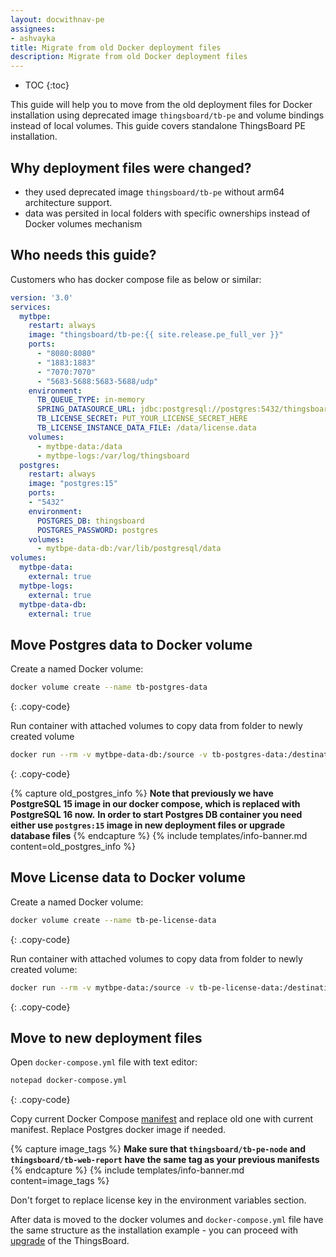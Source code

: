 ```yaml
---
layout: docwithnav-pe
assignees:
- ashvayka
title: Migrate from old Docker deployment files
description: Migrate from old Docker deployment files
---
```


* TOC
{:toc}


This guide will help you to move from the old deployment files for Docker installation using deprecated image `thingsboard/tb-pe` and volume bindings instead of local volumes. 
This guide covers standalone ThingsBoard PE installation. 

## Why deployment files were changed? 

- they used deprecated image `thingsboard/tb-pe` without arm64 architecture support.
- data was persited in local folders with specific ownerships instead of Docker volumes mechanism

## Who needs this guide?

Customers who has docker compose file as below or similar:

```yml
version: '3.0'
services:
  mytbpe:
    restart: always
    image: "thingsboard/tb-pe:{{ site.release.pe_full_ver }}"
    ports:
      - "8080:8080"
      - "1883:1883"
      - "7070:7070"
      - "5683-5688:5683-5688/udp"
    environment:
      TB_QUEUE_TYPE: in-memory
      SPRING_DATASOURCE_URL: jdbc:postgresql://postgres:5432/thingsboard
      TB_LICENSE_SECRET: PUT_YOUR_LICENSE_SECRET_HERE
      TB_LICENSE_INSTANCE_DATA_FILE: /data/license.data
    volumes:
      - mytbpe-data:/data
      - mytbpe-logs:/var/log/thingsboard
  postgres:
    restart: always
    image: "postgres:15"
    ports:
    - "5432"
    environment:
      POSTGRES_DB: thingsboard
      POSTGRES_PASSWORD: postgres
    volumes:
      - mytbpe-data-db:/var/lib/postgresql/data
volumes:
  mytbpe-data:
    external: true
  mytbpe-logs:
    external: true
  mytbpe-data-db:
    external: true
```

## Move Postgres data to Docker volume

Create a named Docker volume:

```bash
docker volume create --name tb-postgres-data
```
{: .copy-code}

Run container with attached volumes to copy data from folder to newly created volume

```bash
docker run --rm -v mytbpe-data-db:/source -v tb-postgres-data:/destination alpine sh -c "cp -rp /source/* /destination/"
```
{: .copy-code}

{% capture old_postgres_info %}
**Note that previously we have PostgreSQL 15 image in our docker compose, which is replaced with PostgreSQL 16 now.**
**In order to start Postgres DB container you need either use `postgres:15` image in new deployment files or upgrade database files**
{% endcapture %}
{% include templates/info-banner.md content=old_postgres_info %}

## Move License data to Docker volume

Create a named Docker volume:

```bash
docker volume create --name tb-pe-license-data
```
{: .copy-code}

Run container with attached volumes to copy data from folder to newly created volume:

```bash
docker run --rm -v mytbpe-data:/source -v tb-pe-license-data:/destination alpine sh -c "cp -a /source/license.data /destination/ && chown 799:799 /destination/license.data"
```
{: .copy-code}

## Move to new deployment files

Open `docker-compose.yml` file with text editor:

```bash
notepad docker-compose.yml
```
{: .copy-code}

Copy current Docker Compose [manifest](https://docs.sensef.ru/docs/user-guide/install/pe/docker-windows/#step-2-choose-thingsboard-queue-service) and replace old one with current manifest. Replace Postgres docker image if needed. 

{% capture image_tags %}
**Make sure that `thingsboard/tb-pe-node` and `thingsboard/tb-web-report` have the same tag as your previous manifests**
{% endcapture %}
{% include templates/info-banner.md content=image_tags %}

Don't forget to replace license key in the environment variables section.

After data is moved to the docker volumes and `docker-compose.yml` file have the same structure as the installation example - you can proceed with [upgrade](https://docs.sensef.ru/docs/user-guide/install/pe/docker-windows/#upgrading) of the ThingsBoard. 
